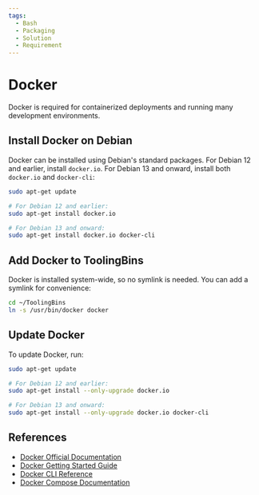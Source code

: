 ```yaml
---
tags:
  - Bash
  - Packaging
  - Solution
  - Requirement
---
```

# Docker

Docker is required for containerized deployments and running many development environments.

## Install Docker on Debian

Docker can be installed using Debian's standard packages. For Debian 12 and earlier, install `docker.io`. For Debian 13 and onward, install both `docker.io` and `docker-cli`:

```bash title="Install Docker (Debian standard packages)"
sudo apt-get update

# For Debian 12 and earlier:
sudo apt-get install docker.io

# For Debian 13 and onward:
sudo apt-get install docker.io docker-cli
```

## Add Docker to ToolingBins

Docker is installed system-wide, so no symlink is needed. You can add a symlink for convenience:

```bash title="Symlink docker"
cd ~/ToolingBins
ln -s /usr/bin/docker docker
```

## Update Docker

To update Docker, run:

```bash title="Update Docker (Debian standard packages)"
sudo apt-get update

# For Debian 12 and earlier:
sudo apt-get install --only-upgrade docker.io

# For Debian 13 and onward:
sudo apt-get install --only-upgrade docker.io docker-cli
```

## References

- [Docker Official Documentation](https://docs.docker.com/)
- [Docker Getting Started Guide](https://docs.docker.com/get-started/)
- [Docker CLI Reference](https://docs.docker.com/engine/reference/commandline/docker/)
- [Docker Compose Documentation](https://docs.docker.com/compose/)
